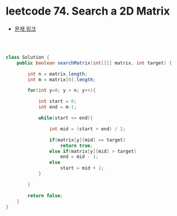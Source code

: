 # leetcode 74. Search a 2D Matrix

- [문제 링크](https://leetcode.com/problems/search-a-2d-matrix/)

</br>

```java

class Solution {
    public boolean searchMatrix(int[][] matrix, int target) {

        int n = matrix.length;
        int m = matrix[0].length;

        for(int y=0; y < n; y++){

            int start = 0;
            int end = m-1;

            while(start <= end){

                int mid = (start + end) / 2;

                if(matrix[y][mid] == target)
                    return true;
                else if(matrix[y][mid] > target)
                    end = mid - 1;
                else
                    start = mid + 1;
            }

        }

        return false;
    }
}

```
